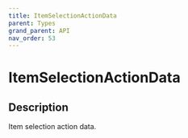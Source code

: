 ```yaml
---
title: ItemSelectionActionData
parent: Types
grand_parent: API
nav_order: 53
---
```


# ItemSelectionActionData

## Description

Item selection action data.
